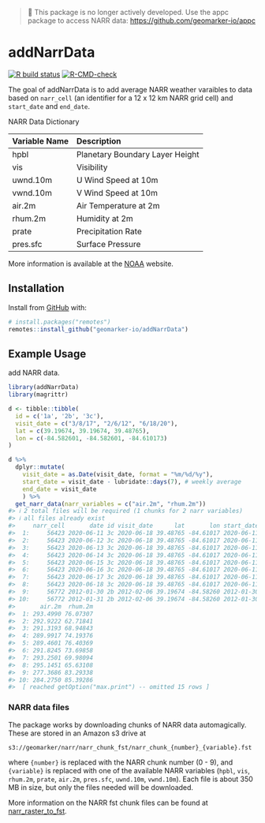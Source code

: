 > 🛑 This package is no longer actively developed. Use the appc package to access NARR data: https://github.com/geomarker-io/appc

<!-- README.md is generated from README.Rmd. Please edit that file -->

# addNarrData

<!-- badges: start -->

[![R build
status](https://github.com/geomarker-io/addNarrData/workflows/R-CMD-check/badge.svg)](https://github.com/geomarker-io/addNarrData/actions)
[![R-CMD-check](https://github.com/geomarker-io/addNarrData/workflows/R-CMD-check/badge.svg)](https://github.com/geomarker-io/addNarrData/actions)
<!-- badges: end -->

The goal of addNarrData is to add average NARR weather varaibles to data
based on `narr_cell` (an identifier for a 12 x 12 km NARR grid cell) and
`start_date` and `end_date`.

NARR Data Dictionary

| Variable Name | Description                     |
|:--------------|:--------------------------------|
| hpbl          | Planetary Boundary Layer Height |
| vis           | Visibility                      |
| uwnd.10m      | U Wind Speed at 10m             |
| vwnd.10m      | V Wind Speed at 10m             |
| air.2m        | Air Temperature at 2m           |
| rhum.2m       | Humidity at 2m                  |
| prate         | Precipitation Rate              |
| pres.sfc      | Surface Pressure                |

More information is available at the
[NOAA](https://www.ncdc.noaa.gov/sites/default/files/attachments/ncdc-narrdsi-6175-final.pdf)
website.

## Installation

Install from [GitHub](https://github.com/) with:

``` r
# install.packages("remotes")
remotes::install_github("geomarker-io/addNarrData")
```

## Example Usage

add NARR data.

``` r
library(addNarrData)
library(magrittr)

d <- tibble::tibble(
  id = c('1a', '2b', '3c'),
  visit_date = c("3/8/17", "2/6/12", "6/18/20"),
  lat = c(39.19674, 39.19674, 39.48765),
  lon = c(-84.582601, -84.582601, -84.610173)
)

d %>%
  dplyr::mutate(
    visit_date = as.Date(visit_date, format = "%m/%d/%y"),
    start_date = visit_date - lubridate::days(7), # weekly average
    end_date = visit_date
    ) %>%
  get_narr_data(narr_variables = c("air.2m", "rhum.2m"))
#> ℹ 2 total files will be required (1 chunks for 2 narr variables)
#> ℹ all files already exist
#>     narr_cell       date id visit_date      lat       lon start_date   end_date
#>  1:     56423 2020-06-11 3c 2020-06-18 39.48765 -84.61017 2020-06-11 2020-06-18
#>  2:     56423 2020-06-12 3c 2020-06-18 39.48765 -84.61017 2020-06-11 2020-06-18
#>  3:     56423 2020-06-13 3c 2020-06-18 39.48765 -84.61017 2020-06-11 2020-06-18
#>  4:     56423 2020-06-14 3c 2020-06-18 39.48765 -84.61017 2020-06-11 2020-06-18
#>  5:     56423 2020-06-15 3c 2020-06-18 39.48765 -84.61017 2020-06-11 2020-06-18
#>  6:     56423 2020-06-16 3c 2020-06-18 39.48765 -84.61017 2020-06-11 2020-06-18
#>  7:     56423 2020-06-17 3c 2020-06-18 39.48765 -84.61017 2020-06-11 2020-06-18
#>  8:     56423 2020-06-18 3c 2020-06-18 39.48765 -84.61017 2020-06-11 2020-06-18
#>  9:     56772 2012-01-30 2b 2012-02-06 39.19674 -84.58260 2012-01-30 2012-02-06
#> 10:     56772 2012-01-31 2b 2012-02-06 39.19674 -84.58260 2012-01-30 2012-02-06
#>       air.2m  rhum.2m
#>  1: 293.4990 76.07307
#>  2: 292.9222 62.71841
#>  3: 291.3193 68.94843
#>  4: 289.9917 74.19376
#>  5: 289.4601 76.40369
#>  6: 291.8245 73.69858
#>  7: 293.2501 69.98094
#>  8: 295.1451 65.63108
#>  9: 277.3686 83.29338
#> 10: 284.2750 85.39286
#>  [ reached getOption("max.print") -- omitted 15 rows ]
```

### NARR data files

The package works by downloading chunks of NARR data automagically.
These are stored in an Amazon s3 drive at

    s3://geomarker/narr/narr_chunk_fst/narr_chunk_{number}_{variable}.fst

where `{number}` is replaced with the NARR chunk number (0 - 9), and
`{variable}` is replaced with one of the available NARR variables
(`hpbl`, `vis`, `rhum.2m`, `prate`, `air.2m`, `pres.sfc`, `uwnd.10m`,
`vwnd.10m`). Each file is about 350 MB in size, but only the files
needed will be downloaded.

More information on the NARR fst chunk files can be found at
[narr\_raster\_to\_fst](https://github.com/geomarker-io/narr_raster_to_fst#narr_raster_to_fst).
